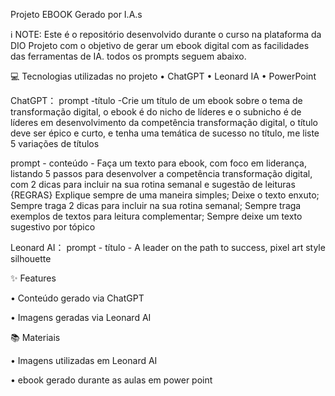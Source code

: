 Projeto EBOOK Gerado por I.A.s

ℹ️ NOTE:
Este é o repositório desenvolvido durante o curso na plataforma da DIO
Projeto com o objetivo de gerar um ebook digital com as facilidades das ferramentas de IA. todos os prompts seguem abaixo.

💻 Tecnologias utilizadas no projeto
•	ChatGPT
•	Leonard IA
•	PowerPoint


ChatGPT：
prompt -título -Crie um título de um ebook sobre o tema de transformação digital, o ebook é do nicho de líderes e o subnicho é de líderes em desenvolvimento da competência transformação digital, o título deve ser épico e curto, e tenha uma temática de sucesso no título, me liste 5 variações de títulos

prompt - conteúdo	- Faça um texto para ebook, com foco em liderança, listando 5 passos para desenvolver a competência transformação digital, com 2 dicas para incluir na sua rotina semanal e sugestão de leituras {REGRAS} Explique sempre de uma maneira simples; Deixe o texto enxuto; Sempre traga 2 dicas para incluir na sua rotina semanal; Sempre traga exemplos de textos para leitura complementar; Sempre deixe um texto sugestivo por tópico
 
Leonard AI：
prompt - título -	A leader on the path to success, pixel art style silhouette

✨ Features

•	Conteúdo gerado via ChatGPT

•	Imagens geradas via Leonard AI

📚 Materiais

•	Imagens utilizadas em Leonard AI

•	ebook gerado durante as aulas em power point
